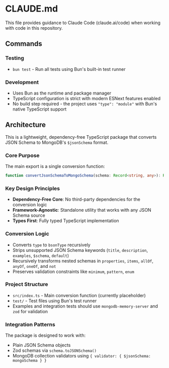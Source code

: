 # CLAUDE.md

This file provides guidance to Claude Code (claude.ai/code) when working with code in this repository.

## Commands

### Testing
- `bun test` - Run all tests using Bun's built-in test runner

### Development
- Uses Bun as the runtime and package manager
- TypeScript configuration is strict with modern ESNext features enabled
- No build step required - the project uses `"type": "module"` with Bun's native TypeScript support

## Architecture

This is a lightweight, dependency-free TypeScript package that converts JSON Schema to MongoDB's `$jsonSchema` format.

### Core Purpose
The main export is a single conversion function:
```ts
function convertJsonSchemaToMongoSchema(schema: Record<string, any>): Record<string, any>
```

### Key Design Principles
- **Dependency-Free Core**: No third-party dependencies for the conversion logic
- **Framework-Agnostic**: Standalone utility that works with any JSON Schema source
- **Types First**: Fully typed TypeScript implementation

### Conversion Logic
- Converts `type` to `bsonType` recursively
- Strips unsupported JSON Schema keywords (`title`, `description`, `examples`, `$schema`, `default`)
- Recursively transforms nested schemas in `properties`, `items`, `allOf`, `anyOf`, `oneOf`, and `not`
- Preserves validation constraints like `minimum`, `pattern`, `enum`

### Project Structure
- `src/index.ts` - Main conversion function (currently placeholder)
- `test/` - Test files using Bun's test runner
- Examples and integration tests should use `mongodb-memory-server` and `zod` for validation

### Integration Patterns
The package is designed to work with:
- Plain JSON Schema objects
- Zod schemas via `schema.toJSONSchema()`
- MongoDB collection validators using `{ validator: { $jsonSchema: mongoSchema } }`